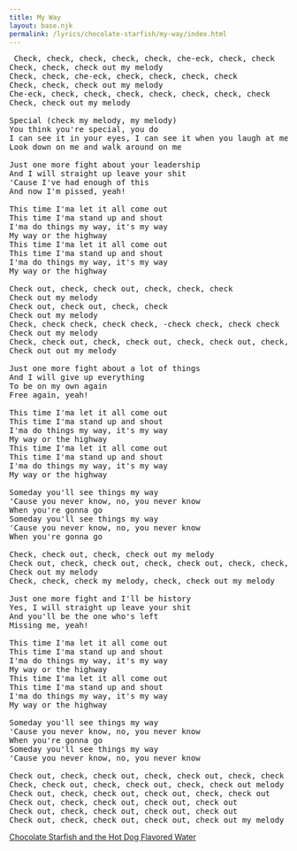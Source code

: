 ```yaml
---
title: My Way
layout: base.njk
permalink: /lyrics/chocolate-starfish/my-way/index.html
---
```

<pre>
 Check, check, check, check, check, che-eck, check, check
Check, check, check out my melody
Check, check, che-eck, check, check, check, check
Check, check, check out my melody
Che-eck, check, check, check, check, check, check, check
Check, check out my melody

Special (check my melody, my melody)
You think you're special, you do
I can see it in your eyes, I can see it when you laugh at me
Look down on me and walk around on me

Just one more fight about your leadership
And I will straight up leave your shit
'Cause I've had enough of this
And now I'm pissed, yeah!

This time I'ma let it all come out
This time I'ma stand up and shout
I'ma do things my way, it's my way
My way or the highway
This time I'ma let it all come out
This time I'ma stand up and shout
I'ma do things my way, it's my way
My way or the highway

Check out, check, check out, check, check, check
Check out my melody
Check out, check out, check, check
Check out my melody
Check, check check, check check, -check check, check check
Check out my melody
Check, check out, check, check out, check, check out, check, check
Check out out my melody

Just one more fight about a lot of things
And I will give up everything
To be on my own again
Free again, yeah!

This time I'ma let it all come out
This time I'ma stand up and shout
I'ma do things my way, it's my way
My way or the highway
This time I'ma let it all come out
This time I'ma stand up and shout
I'ma do things my way, it's my way
My way or the highway

Someday you'll see things my way
'Cause you never know, no, you never know
When you're gonna go
Someday you'll see things my way
'Cause you never know, no, you never know
When you're gonna go

Check, check out, check, check out my melody
Check out, check, check out, check, check out, check, check, check
Check out my melody
Check, check, check my melody, check, check out my melody

Just one more fight and I'll be history
Yes, I will straight up leave your shit
And you'll be the one who's left
Missing me, yeah!

This time I'ma let it all come out
This time I'ma stand up and shout
I'ma do things my way, it's my way
My way or the highway
This time I'ma let it all come out
This time I'ma stand up and shout
I'ma do things my way, it's my way
My way or the highway

Someday you'll see things my way
'Cause you never know, no, you never know
When you're gonna go
Someday you'll see things my way
'Cause you never know, no, you never know

Check out, check, check out, check, check out, check, check out
Check, check out, check, check out, check, check out melody
Check out, check, check out, check out, check, check out
Check out, check, check out, check out, check out
Check out, check, check out, check out, check out
Check out, check, check out, check out, check out my melody
</pre>

[Chocolate Starfish and the Hot Dog Flavored Water](/lyrics/chocolate-starfish/)
